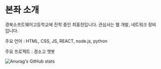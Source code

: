 # 본좌 소개
경북소프트웨어고등학교에 진학 중인 최홍찬입니다.
관심사는 웹 개발, 네트워크 장비 입니다.

주요 언어 : HTML, CSS, JS, REACT, node.js, python

주요 프로젝트 : 경소고 챗봇

![Anurag's GitHub stats](https://github-readme-stats.vercel.app/api?username=sichu0725&show_icons=true&theme=radical)
